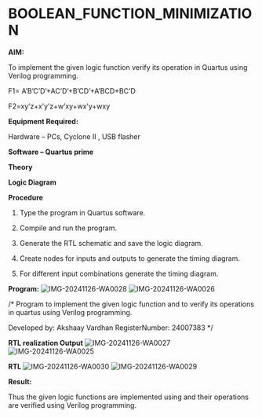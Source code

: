 # BOOLEAN_FUNCTION_MINIMIZATION

**AIM:**

To implement the given logic function verify its operation in Quartus using Verilog programming.

F1= A’B’C’D’+AC’D’+B’CD’+A’BCD+BC’D 

F2=xy’z+x’y’z+w’xy+wx’y+wxy

**Equipment Required:**

Hardware – PCs, Cyclone II , USB flasher

**Software – Quartus prime**

**Theory**

**Logic Diagram**

**Procedure**

1.	Type the program in Quartus software.

2.	Compile and run the program.

3.	Generate the RTL schematic and save the logic diagram.

4.	Create nodes for inputs and outputs to generate the timing diagram.

5.	For different input combinations generate the timing diagram.


**Program:**
![IMG-20241126-WA0028](https://github.com/user-attachments/assets/17993fee-fb7f-453c-bd1e-66fd9befce64)
![IMG-20241126-WA0026](https://github.com/user-attachments/assets/a690645b-d464-40c3-bdd6-9d2cfc069cef)

/* Program to implement the given logic function and to verify its operations in quartus using Verilog programming. 

Developed by: Akshaay Vardhan 
RegisterNumber: 24007383 */


**RTL realization Output**
![IMG-20241126-WA0027](https://github.com/user-attachments/assets/8ced5433-0052-41fd-b9a3-78f2f74480bf)
![IMG-20241126-WA0025](https://github.com/user-attachments/assets/348325e0-1575-4c70-952f-69b32db3def4)

**RTL**
![IMG-20241126-WA0030](https://github.com/user-attachments/assets/582559b8-8624-41d2-abdb-d7a325b5d930)
![IMG-20241126-WA0029](https://github.com/user-attachments/assets/00bda3c3-81b4-44f4-a60c-ef6e7a8851d3)



**Result:**

Thus the given logic functions are implemented using and their operations are verified using Verilog programming.

